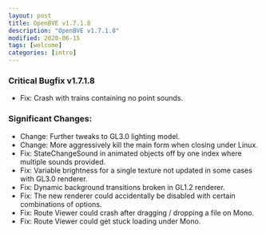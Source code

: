 ```yaml
---
layout: post
title: OpenBVE v1.7.1.8
description: "OpenBVE v1.7.1.8"
modified: 2020-06-15
tags: [welcome]
categories: [intro]
---
```


### Critical Bugfix v1.7.1.8
* Fix: Crash with trains containing no point sounds.

### Significant Changes:
* Change: Further tweaks to GL3.0 lighting model.
* Change: More aggressively kill the main form when closing under Linux.
* Fix: StateChangeSound in animated objects off by one index where multiple sounds provided.
* Fix: Variable brightness for a single texture not updated in some cases with GL3.0 renderer.
* Fix: Dynamic background transitions broken in GL1.2 renderer.
* Fix: The new renderer could accidentally be disabled with certain combinations of options.
* Fix: Route Viewer could crash after dragging / dropping a file on Mono.
* Fix: Route Viewer could get stuck loading under Mono.